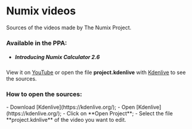 Numix videos
=====
Sources of the videos made by The Numix Project.

<h3> Available in the PPA: </h3>

- <h5> Introducing Numix Calculator 2.6 </h5>
 

View it on [YouTube](https://www.youtube.com/watch?v=z_x1br-CVqY) or open the file **project.kdenlive** with [Kdenlive](https://kdenlive.org/) to see the sources.

<h3> How to open the sources: </h3>
- Download [Kdenlive](https://kdenlive.org/);
- Open [Kdenlive](https://kdenlive.org/);
- Click on **Open Project**;
- Select the file **project.kdnlive** of the video you want to edit.
